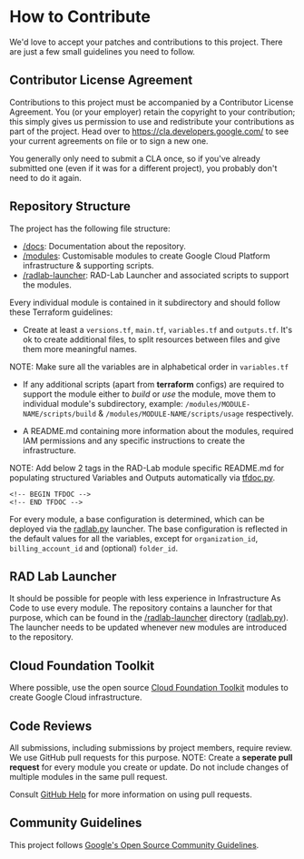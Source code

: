 # How to Contribute

We'd love to accept your patches and contributions to this project. There are
just a few small guidelines you need to follow.

## Contributor License Agreement

Contributions to this project must be accompanied by a Contributor License
Agreement. You (or your employer) retain the copyright to your contribution;
this simply gives us permission to use and redistribute your contributions as
part of the project. Head over to <https://cla.developers.google.com/> to see
your current agreements on file or to sign a new one.

You generally only need to submit a CLA once, so if you've already submitted one
(even if it was for a different project), you probably don't need to do it
again.

## Repository Structure

The project has the following file structure:
- [/docs](../docs): Documentation about the repository.
- [/modules](../modules): Customisable modules to create Google Cloud Platform infrastructure & supporting scripts.
- [/radlab-launcher](../radlab-launcher): RAD-Lab Launcher and associated scripts to support the modules.

Every individual module is contained in it subdirectory and should follow these Terraform guidelines:

- Create at least a `versions.tf`, `main.tf`, `variables.tf` and `outputs.tf`.  It's ok to create additional files, to split resources between files and give them more meaningful names. 

NOTE: Make sure all the variables are in alphabetical order in `variables.tf`

- If any additional scripts (apart from **terraform** configs) are required to support the module either to *build* or *use* the module, move them to individual module's subdirectory, example: `/modules/MODULE-NAME/scripts/build` & `/modules/MODULE-NAME/scripts/usage` respectively. 

- A README.md containing more information about the modules, required IAM permissions and any specific instructions to create the infrastructure.

NOTE: Add below 2 tags in the RAD-Lab module specific README.md for populating structured Variables and Outputs automatically via [tfdoc.py](../tools/tfdoc.py).

```
<!-- BEGIN TFDOC -->
<!-- END TFDOC -->
```

For every module, a base configuration is determined, which can be deployed via the [radlab.py](../radlab-launcher/README.md) launcher.  The base configuration is reflected in the default values for all the variables, except for `organization_id`, `billing_account_id` and (optional) `folder_id`. 

## RAD Lab Launcher
It should be possible for people with less experience in Infrastructure As Code to use every module.  The repository contains a launcher for that purpose, which can be found in the [/radlab-launcher](../radlab-launcher) directory ([radlab.py](../radlab-launcher/radlab.py)).  The launcher needs to be updated whenever new modules are introduced to the repository.

## Cloud Foundation Toolkit
Where possible, use the open source [Cloud Foundation Toolkit](https://cloud.google.com/foundation-toolkit) modules to create Google Cloud infrastructure.

## Code Reviews

All submissions, including submissions by project members, require review. We use GitHub pull requests for this purpose. 
NOTE: Create a **seperate pull request** for every module you create or update. Do not include changes of multiple modules in the same pull request.  

Consult [GitHub Help](https://help.github.com/articles/about-pull-requests/) for more information on using pull requests.

## Community Guidelines

This project follows [Google's Open Source Community Guidelines](https://opensource.google/conduct/).